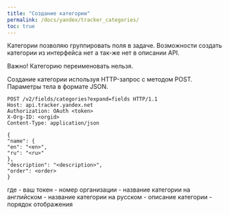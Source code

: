 ```yaml
---
title: "Создание категории"
permalink: /docs/yandex/tracker_categories/
toc: true
---
```


Категории позволяю группировать поля в задаче.
Возможности создать категории из интерфейса нет
а так-же нет в описании API.

Важно! Категорию переименовать нельзя.

Создание категории используя HTTP-запрос с методом POST.
Параметры тела в формате JSON.
```
POST /v2/fields/categories?expand=fields HTTP/1.1
Host: api.tracker.yandex.net
Authorization: OAuth <token>
X-Org-ID: <orgid>
Content-Type: application/json

{
"name": {
"en": "<en>",
"ru": "<ru>"
},
"description": "<description>",
"order": <order>
}
```
где
<token> - ваш токен
<orgid> - номер организации
<en> - название категории на английском
<ru> - название категории на русском
<description> - описание категории
<order> - порядок отображения
